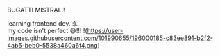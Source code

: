 BUGATTI MISTRAL.!

learning frontend dev. :).  
my code isn't perfect 😅!!! 
!(https://user-images.githubusercontent.com/101990655/196000185-c83ee891-b2f2-4ab5-beb0-5538a460a6f4.png)
